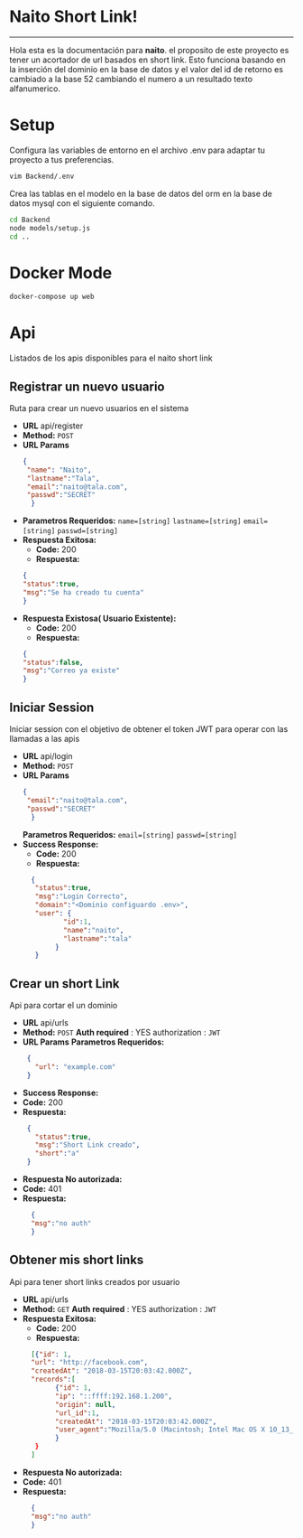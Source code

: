 # Naito Short Link!
----
Hola esta es la documentación para   **naito**. el proposito de este proyecto es tener un acortador de url basados en short link.
Esto funciona basando en la inserción del dominio en la base de datos y el valor del id de retorno es cambiado a la base 52 cambiando el numero a un resultado texto alfanumerico. 


# Setup
Configura las variables de entorno en el archivo .env para adaptar tu proyecto a tus preferencias.
```bash
vim Backend/.env 
```
Crea las tablas en el modelo en la base de datos del orm en la base de datos mysql con el siguiente comando.
```bash
cd Backend
node models/setup.js
cd ..
```

# Docker Mode 
```bash
docker-compose up web
```

# Api
Listados de los apis disponibles para el naito short link 
## Registrar un nuevo usuario
Ruta para crear un nuevo usuarios en el sistema
* **URL**
  api/register
* **Method:**
  `POST`
*  **URL Params**
   ```json
   {
    "name": "Naito",
    "lastname":"Tala",
    "email":"naito@tala.com",
    "passwd":"SECRET"
     }
    ```
* **Parametros Requeridos:**
   `name=[string]`
   `lastname=[string]`
   `email=[string]`
   `passwd=[string]`
* **Respuesta Exitosa:**
  * **Code:** 200 
  * **Respuesta:** 
  ```json
  {
  "status":true,
  "msg":"Se ha creado tu cuenta"
  }
  ```
* **Respuesta Existosa( Usuario Existente):**
  * **Code:** 200 
  * **Respuesta:** 
  ```json
  {
  "status":false,
  "msg":"Correo ya existe"
  }
  ```
  
## Iniciar Session
Iniciar session con el objetivo de obtener el token JWT para operar con las llamadas a las apis
* **URL**
  api/login
* **Method:**
  `POST`
*  **URL Params**
   ```json
   {
    "email":"naito@tala.com",
    "passwd":"SECRET"
     }
    ```
   **Parametros Requeridos:**
   `email=[string]`
   `passwd=[string]`
* **Success Response:**
  * **Code:** 200 
  * **Respuesta:** 
  ```json
    {
     "status":true,
     "msg":"Login Correcto",
     "domain":"<Dominio configuardo .env>",
     "user": {
            "id":1,
            "name":"naito",
            "lastname":"tala"
          }
     }
  ```
  
## Crear un short Link
Api para cortar el un dominio
* **URL**
  api/urls
* **Method:**
  `POST`
**Auth required** : YES
authorization : `JWT`
*  **URL Params**
   **Parametros Requeridos:**
    ```json
     {
       "url": "example.com"
     }
     ```
* **Success Response:**
* **Code:** 200 
* **Respuesta:** 
    ```json
     {
       "status":true,
       "msg":"Short Link creado",
       "short":"a"
     }
     ```
* **Respuesta No autorizada:**
* **Code:** 401 
* **Respuesta:** 
  ```json
    {
    "msg":"no auth"
    }
  ```
## Obtener mis short links
Api para tener short links creados por usuario
* **URL**
  api/urls
* **Method:**
  `GET`
**Auth required** : YES
authorization : `JWT`
* **Respuesta Exitosa:**
  * **Code:** 200 
  * **Respuesta:** 
  ```json
    [{"id": 1, 
    "url": "http://facebook.com", 
    "createdAt": "2018-03-15T20:03:42.000Z",
    "records":[
          {"id": 1,
          "ip": "::ffff:192.168.1.200",
          "origin": null,
          "url_id":1,
          "createdAt": "2018-03-15T20:03:42.000Z",
          "user_agent":"Mozilla/5.0 (Macintosh; Intel Mac OS X 10_13_0) AppleWebKit/537.36 (KHTML, like Gecko) Chrome/64.0.3282.186 Safari/537.36"
          }
     }
    ]
  ```
* **Respuesta No autorizada:**
* **Code:** 401 
* **Respuesta:** 
  ```json
    {
    "msg":"no auth"
    }
  ```
